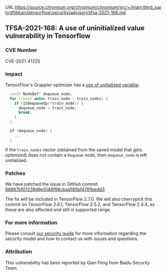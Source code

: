 URL:https://source.chromium.org/chromium/chromium/src/+/main:third_party\tflite\src\tensorflow\security\advisory\tfsa-2021-168.md
## TFSA-2021-168: A use of uninitialized value vulnerability in Tensorflow

### CVE Number
CVE-2021-41225

### Impact
TensorFlow's Grappler optimizer has a [use of unitialized variable](https://github.com/tensorflow/tensorflow/blob/3457a2b122e50b4d44ceaaed5a663d635e5c22df/tensorflow/core/grappler/optimizers/auto_parallel.cc#L155-L164):

```cc
  const NodeDef* dequeue_node;
  for (const auto& train_node : train_nodes) {
    if (IsDequeueOp(*train_node)) {
      dequeue_node = train_node;
      break;
    }
  }

  if (dequeue_node) {
    ...
  }
```

If the `train_nodes` vector (obtained from the saved model that gets optimized) does not contain a `Dequeue` node, then `dequeue_node` is left unitialized.

### Patches
We have patched the issue in GitHub commit [68867bf01239d9e1048f98cbad185bf4761bedd3](https://github.com/tensorflow/tensorflow/commit/68867bf01239d9e1048f98cbad185bf4761bedd3).

The fix will be included in TensorFlow 2.7.0. We will also cherrypick this commit on TensorFlow 2.6.1, TensorFlow 2.5.2, and TensorFlow 2.4.4, as these are also affected and still in supported range.

### For more information
Please consult [our security guide](https://github.com/tensorflow/tensorflow/blob/master/SECURITY.md) for more information regarding the security model and how to contact us with issues and questions.

### Attribution
This vulnerability has been reported by Qian Feng from Baidu Security Team.
